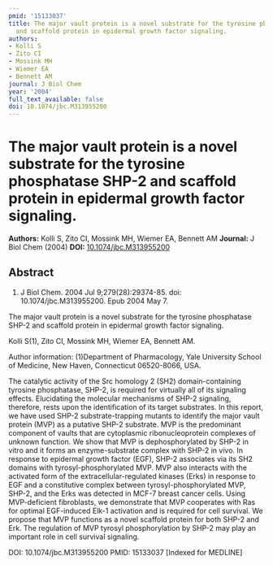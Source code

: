 ```yaml
---
pmid: '15133037'
title: The major vault protein is a novel substrate for the tyrosine phosphatase SHP-2
  and scaffold protein in epidermal growth factor signaling.
authors:
- Kolli S
- Zito CI
- Mossink MH
- Wiemer EA
- Bennett AM
journal: J Biol Chem
year: '2004'
full_text_available: false
doi: 10.1074/jbc.M313955200
---
```


# The major vault protein is a novel substrate for the tyrosine phosphatase SHP-2 and scaffold protein in epidermal growth factor signaling.
**Authors:** Kolli S, Zito CI, Mossink MH, Wiemer EA, Bennett AM
**Journal:** J Biol Chem (2004)
**DOI:** [10.1074/jbc.M313955200](https://doi.org/10.1074/jbc.M313955200)

## Abstract

1. J Biol Chem. 2004 Jul 9;279(28):29374-85. doi: 10.1074/jbc.M313955200. Epub
2004  May 7.

The major vault protein is a novel substrate for the tyrosine phosphatase SHP-2 
and scaffold protein in epidermal growth factor signaling.

Kolli S(1), Zito CI, Mossink MH, Wiemer EA, Bennett AM.

Author information:
(1)Department of Pharmacology, Yale University School of Medicine, New Haven, 
Connecticut 06520-8066, USA.

The catalytic activity of the Src homology 2 (SH2) domain-containing tyrosine 
phosphatase, SHP-2, is required for virtually all of its signaling effects. 
Elucidating the molecular mechanisms of SHP-2 signaling, therefore, rests upon 
the identification of its target substrates. In this report, we have used SHP-2 
substrate-trapping mutants to identify the major vault protein (MVP) as a 
putative SHP-2 substrate. MVP is the predominant component of vaults that are 
cytoplasmic ribonucleoprotein complexes of unknown function. We show that MVP is 
dephosphorylated by SHP-2 in vitro and it forms an enzyme-substrate complex with 
SHP-2 in vivo. In response to epidermal growth factor (EGF), SHP-2 associates 
via its SH2 domains with tyrosyl-phosphorylated MVP. MVP also interacts with the 
activated form of the extracellular-regulated kinases (Erks) in response to EGF 
and a constitutive complex between tyrosyl-phosphorylated MVP, SHP-2, and the 
Erks was detected in MCF-7 breast cancer cells. Using MVP-deficient fibroblasts, 
we demonstrate that MVP cooperates with Ras for optimal EGF-induced Elk-1 
activation and is required for cell survival. We propose that MVP functions as a 
novel scaffold protein for both SHP-2 and Erk. The regulation of MVP tyrosyl 
phosphorylation by SHP-2 may play an important role in cell survival signaling.

DOI: 10.1074/jbc.M313955200
PMID: 15133037 [Indexed for MEDLINE]
